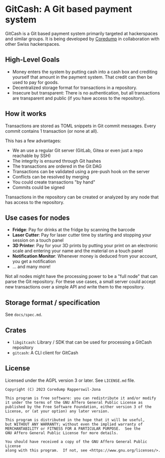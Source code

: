 # GitCash: A Git based payment system

GitCash is a Git based payment system primarily targeted at hackerspaces and
similar groups. It is being developed by [Coredump](https://www.coredump.ch/) in
collaboration with other Swiss hackerspaces.

## High-Level Goals

- Money enters the system by putting cash into a cash box and crediting
  yourself that amount in the payment system. That credit can then be used to
  pay for goods.
- Decentralized storage format for transactions in a repository.
- Insecure but transparent: There is no authentication, but all transactions
  are transparent and public (if you have access to the repository).

## How it works

Transactions are stored as TOML snippets in Git commit messages. Every commit
contains 1 transaction (or none at all).

This has a few advantages:

- We an use a regular Git server (GitLab, Gitea or even just a repo reachable
  by SSH)
- The integrity is ensured through Git hashes
- The transactions are ordered in the Git DAG
- Transactions can be validated using a pre-push hook on the server
- Conflicts can be resolved by merging
- You could create transactions "by hand"
- Commits could be signed

Transactions in the repository can be created or analyzed by any node that has
access to the repository.

## Use cases for nodes

- **Fridge**: Pay for drinks at the fridge by scanning the barcode
- **Laser Cutter**: Pay for laser cutter time by starting and stopping your
  session on a touch panel
- **3D Printer**: Pay for your 3D prints by putting your print on an electronic
  scale and entering your name and the material on a touch panel
- **Notification Monitor**: Whenever money is deduced from your account, you
  get a notification
- ... and many more!

Not all nodes might have the processing power to be a "full node" that can
parse the Git repository. For these use cases, a small server could accept new
transactions over a simple API and write them to the repository.

## Storage format / specification

See `docs/spec.md`.

## Crates

- `libgitcash`: Library / SDK that can be used for processing a GitCash
  repository
- `gitcash`: A CLI client for GitCash

## License

Licensed under the AGPL version 3 or later. See `LICENSE.md` file.

    Copyright (C) 2023 Coredump Rapperswil-Jona

    This program is free software: you can redistribute it and/or modify
    it under the terms of the GNU Affero General Public License as
    published by the Free Software Foundation, either version 3 of the
    License, or (at your option) any later version.

    This program is distributed in the hope that it will be useful,
    but WITHOUT ANY WARRANTY; without even the implied warranty of
    MERCHANTABILITY or FITNESS FOR A PARTICULAR PURPOSE.  See the
    GNU Affero General Public License for more details.

    You should have received a copy of the GNU Affero General Public License
    along with this program.  If not, see <https://www.gnu.org/licenses/>.
